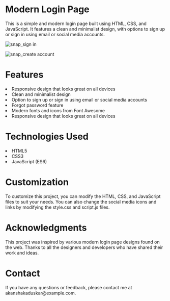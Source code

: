 <h1>Modern Login Page</h1>
This is a simple and modern login page built using HTML, CSS, and JavaScript. It features a clean and minimalist design, with options to sign up or sign in using email or social media accounts.

![snap_sign in](https://github.com/akanshakaduskar/Modern-Login-Page/assets/156501496/6e678f7d-eae4-4e3a-a6cb-b43ae4a6cffc)

![snap_create account](https://github.com/akanshakaduskar/Modern-Login-Page/assets/156501496/53080291-6609-41ca-9319-033f427c361f)

<h1>Features</h1>
<ui>
   <li>Responsive design that looks great on all devices</li>
   <li>Clean and minimalist design</li>
   <li>Option to sign up or sign in using email or social media accounts</li>
   <li>Forgot password feature</li>
   <li>Modern fonts and icons from Font Awesome</li>
   <li>Responsive design that looks great on all devices</li>
</ui>

<h1>Technologies Used</h1>
<ui>
  <li>HTML5</li>
  <li>CSS3</li>
  <li>JavaScript (ES6)</li>
</ui>

<h1>Customization</h1>
To customize this project, you can modify the HTML, CSS, and JavaScript files to suit your needs. You can also change the social media icons and links by modifying the style.css and script.js files.

<h1>Acknowledgments</h1>
This project was inspired by various modern login page designs found on the web. Thanks to all the designers and developers who have shared their work and ideas.

<h1>Contact</h1>
If you have any questions or feedback, please contact me at akanshakaduskar@example.com.
